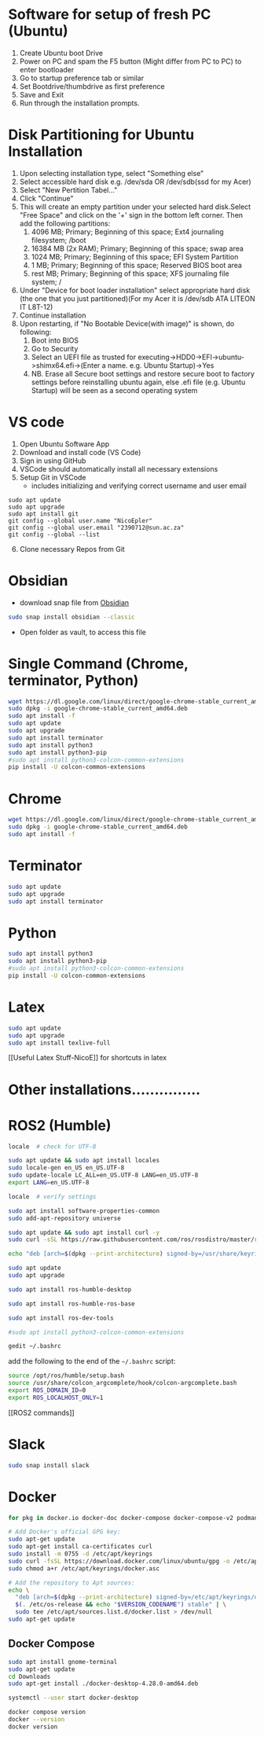 

# Software for setup of fresh PC (Ubuntu)

1. Create Ubuntu boot Drive
2. Power on PC and spam  the F5 button (Might differ from PC to PC) to enter bootloader
3. Go to startup preference tab or similar
4. Set Bootdrive/thumbdrive as first preference
5. Save and Exit
6. Run through the installation prompts.
# Disk Partitioning for Ubuntu Installation
1. Upon selecting installation type, select "Something else"
2. Select accessible hard disk e.g. /dev/sda OR /dev/sdb(ssd for my Acer)
3. Select "New Pertition Tabel..."
4. Click "Continue"
5. This will create an empty partition under your selected hard disk.Select "Free Space" and click on the '+' sign in the bottom left corner. Then add the following partitions:
	1. 4096 MB; Primary; Beginning of this space; Ext4 journaling filesystem; /boot
	2. 16384 MB (2x RAM); Primary; Beginning of this space; swap area
	3. 1024 MB; Primary; Beginning of this space; EFI System Partition
	4. 1 MB; Primary; Beginning of this space; Reserved BIOS boot area
	5. rest MB; Primary; Beginning of this space; XFS journaling file  system; /
6. Under "Device for boot loader installation" select appropriate hard disk (the one that you just partitioned)(For my Acer it is /dev/sdb ATA LITEON IT L8T-12)
7. Continue installation
8. Upon restarting, if "No Bootable Device(with image)" is shown, do following:
	1. Boot into BIOS
	2. Go to Security
	3. Select an UEFI file as trusted for executing->HDD0->EFI->ubuntu->shimx64.efi->(Enter a name. e.g. Ubuntu Startup)->Yes
	4. NB. Erase all Secure boot settings and restore secure boot to factory settings before reinstalling ubuntu again, else .efi file (e.g. Ubuntu Startup) will be seen as a second operating system

# VS code
1. Open Ubuntu Software App
2. Download and install code (VS Code)
3. Sign in using GitHub
4. VSCode should automatically install all necessary extensions
5. Setup Git in VSCode
	 - includes initializing  and verifying correct username and user email
```Shell
sudo apt update
sudo apt upgrade
sudo apt install git
git config --global user.name "NicoEpler"
git config --global user.email "2390712@sun.ac.za"
git config --global --list
```
6. Clone necessary Repos from Git

# Obsidian
- download snap file from [Obsidian](https://obsidian.md/download)
```bash
sudo snap install obsidian --classic
```
- Open folder as vault, to access this file

# Single Command (Chrome, terminator, Python)
```bash
wget https://dl.google.com/linux/direct/google-chrome-stable_current_amd64.deb
sudo dpkg -i google-chrome-stable_current_amd64.deb
sudo apt install -f
sudo apt update
sudo apt upgrade 
sudo apt install terminator
sudo apt install python3
sudo apt install python3-pip
#sudo apt install python3-colcon-common-extensions
pip install -U colcon-common-extensions
```

# Chrome
```bash
wget https://dl.google.com/linux/direct/google-chrome-stable_current_amd64.deb
sudo dpkg -i google-chrome-stable_current_amd64.deb
sudo apt install -f
```

# Terminator
```bash
sudo apt update
sudo apt upgrade 
sudo apt install terminator
```

# Python
```bash
sudo apt install python3
sudo apt install python3-pip
#sudo apt install python3-colcon-common-extensions
pip install -U colcon-common-extensions
```

# Latex
```bash
sudo apt update
sudo apt upgrade
sudo apt install texlive-full
```

[[Useful Latex Stuff-NicoE]] for shortcuts in latex







# Other installations...............
# ROS2 (Humble)
```bash
locale  # check for UTF-8

sudo apt update && sudo apt install locales
sudo locale-gen en_US en_US.UTF-8
sudo update-locale LC_ALL=en_US.UTF-8 LANG=en_US.UTF-8
export LANG=en_US.UTF-8

locale  # verify settings

sudo apt install software-properties-common
sudo add-apt-repository universe

sudo apt update && sudo apt install curl -y
sudo curl -sSL https://raw.githubusercontent.com/ros/rosdistro/master/ros.key -o /usr/share/keyrings/ros-archive-keyring.gpg

echo "deb [arch=$(dpkg --print-architecture) signed-by=/usr/share/keyrings/ros-archive-keyring.gpg] http://packages.ros.org/ros2/ubuntu $(. /etc/os-release && echo $UBUNTU_CODENAME) main" | sudo tee /etc/apt/sources.list.d/ros2.list > /dev/null

sudo apt update
sudo apt upgrade
```

```bash
sudo apt install ros-humble-desktop

sudo apt install ros-humble-ros-base

sudo apt install ros-dev-tools

#sudo apt install python3-colcon-common-extensions
```

```bash
gedit ~/.bashrc
```
add the following to the end of the `~/.bashrc` script:
```bash
source /opt/ros/humble/setup.bash
source /usr/share/colcon_argcomplete/hook/colcon-argcomplete.bash
export ROS_DOMAIN_ID=0
export ROS_LOCALHOST_ONLY=1
```
[[ROS2 commands]] 


# Slack
```bash
sudo snap install slack
```


# Docker
```bash
for pkg in docker.io docker-doc docker-compose docker-compose-v2 podman-docker containerd runc; do sudo apt-get remove $pkg; done

# Add Docker's official GPG key:
sudo apt-get update
sudo apt-get install ca-certificates curl
sudo install -m 0755 -d /etc/apt/keyrings
sudo curl -fsSL https://download.docker.com/linux/ubuntu/gpg -o /etc/apt/keyrings/docker.asc
sudo chmod a+r /etc/apt/keyrings/docker.asc

# Add the repository to Apt sources:
echo \
  "deb [arch=$(dpkg --print-architecture) signed-by=/etc/apt/keyrings/docker.asc] https://download.docker.com/linux/ubuntu \
  $(. /etc/os-release && echo "$VERSION_CODENAME") stable" | \
  sudo tee /etc/apt/sources.list.d/docker.list > /dev/null
sudo apt-get update
```
## Docker Compose
```bash
sudo apt install gnome-terminal
sudo apt-get update
cd Downloads
sudo apt-get install ./docker-desktop-4.28.0-amd64.deb

systemctl --user start docker-desktop

docker compose version
docker --version
docker version
```


